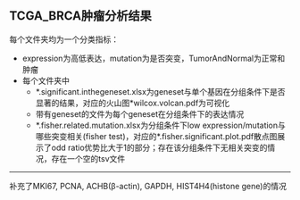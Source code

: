 ## TCGA_BRCA肿瘤分析结果

每个文件夹均为一个分类指标：

- expression为高低表达，mutation为是否突变，TumorAndNormal为正常和肿瘤
- 每个文件夹中
  - \*.significant.inthegeneset.xlsx为geneset与单个基因在分组条件下是否显著的结果，对应的火山图\*wilcox.volcan.pdf为可视化
  - 带有geneset的文件为每个geneset在分组条件下的表达情况
  - \*.fisher.related.mutation.xlsx为分组条件下low expression/mutation与哪些突变相关(fisher test)，对应的\*.fisher.significant.plot.pdf散点图展示了odd ratio优势比大于1的部分；存在该分组条件下无相关突变的情况，存在一个空的tsv文件

----------

补充了MKI67, PCNA, ACHB(β-actin), GAPDH, HIST4H4(histone gene)的情况